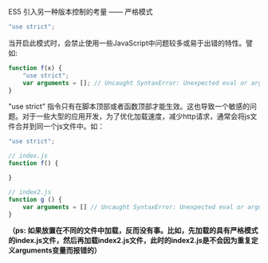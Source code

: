 ES5 引入另一种版本控制的考量 —— 严格模式

```js
"use strict";
```

当开启此模式时，会禁止使用一些JavaScript中问题较多或易于出错的特性。譬如:

```js
function f(x) {
    "use strict";
    var arguments = []; // Uncaught SyntaxError: Unexpected eval or arguments in strict mode
}
```

"use strict" 指令只有在脚本顶部或者函数顶部才能生效。这也导致一个敏感的问题。对于一些大型的应用开发，为了优化加载速度，减少http请求，通常会将js文件合并到同一个js文件中。如：

```js
"use strict";

// index.js
function f() {

}

// index2.js
function g () {
    var arguments = [] // Uncaught SyntaxError: Unexpected eval or arguments in strict mode
}
```

**（ps: 如果放置在不同的文件中加载，反而没有事。比如，先加载的具有严格模式的index.js文件，然后再加载index2.js文件，此时的index2.js是不会因为重复定义arguments变量而报错的）**



